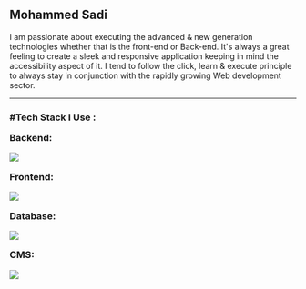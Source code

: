 <h2>Mohammed Sadi</h2>
I am passionate about executing the advanced & new generation technologies whether that is the front-end or Back-end. It's always a great feeling to create a sleek and responsive application keeping in mind the accessibility aspect of it. I tend to follow the click, learn & execute principle to always stay in conjunction with the rapidly growing Web development sector.
<hr>
<h3>#Tech Stack I Use :
<p align="left"> <p>Backend:</p>
  <a href="https://skillicons.dev">
    <img src="https://skillicons.dev/icons?i=laravel,nodejs,express,php,py" />
  </a>
</p>
<p align="left"> <p>Frontend:</p>
  <a href="https://skillicons.dev">
    <img src="https://skillicons.dev/icons?i=html,css,bootstrap,tailwind,js,react,vue,jquery" />
  </a>
</p>
<p align="left"> <p>Database:</p>
  <a href="https://skillicons.dev">
    <img src="https://skillicons.dev/icons?i=mysql,firebase," />
  </a>
</p>
<p align="left"> <p>CMS:</p>
  <a href="https://skillicons.dev">
    <img src="https://skillicons.dev/icons?i=wordpress" />
  </a>
</p>
